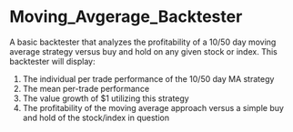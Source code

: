 # Moving_Avgerage_Backtester
A basic backtester that analyzes the profitability of a 10/50 day moving average strategy versus buy and hold on any given stock or index.
This backtester will display:
1. The individual per trade performance of the 10/50 day MA strategy
2. The mean per-trade performance
3. The value growth of $1 utilizing this strategy
4. The profitability of the moving average approach versus a simple buy and hold of the stock/index in question

